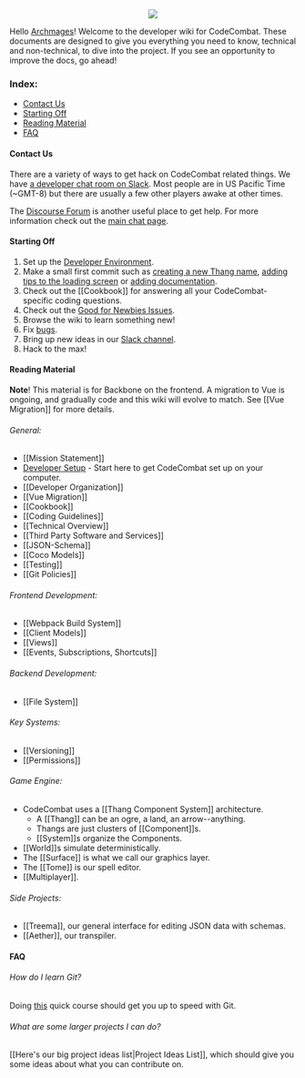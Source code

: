 <div style="text-align:center"><img src ="https://popey456963.github.io/s/CoCo.png" /></div>

Hello [Archmages](http://codecombat.com/contribute/archmage)! Welcome to the developer wiki for CodeCombat. These documents are designed to give you everything you need to know, technical and non-technical, to dive into the project. If you see an opportunity to improve the docs, go ahead!

### Index:
* [Contact Us](#contact-us)
* [Starting Off](#starting-off)
* [Reading Material](#reading-material)
* [FAQ](#faq)

#### Contact Us

There are a variety of ways to get hack on CodeCombat related things. We have [a developer chat room on Slack](https://coco-slack-invite.herokuapp.com/).  Most people are in US Pacific Time (~GMT-8) but there are usually a few other players awake at other times.

The [Discourse Forum](http://discourse.codecombat.com/) is another useful place to get help.  For more information check out the [main chat page](https://github.com/codecombat/codecombat/wiki/Chat-Room).

#### Starting Off
1. Set up the [Developer Environment](https://github.com/codecombat/codecombat/wiki/Dev-Setup:-General-Information).
1. Make a small first commit such as [creating a new Thang name](https://github.com/codecombat/codecombat/issues/53), [adding tips to the loading screen](https://github.com/codecombat/codecombat/issues/710) or [adding documentation](https://github.com/codecombat/codecombat/issues/1237).
1. Check out the [[Cookbook]] for answering all your CodeCombat-specific coding questions.
1. Check out the [Good for Newbies Issues](https://github.com/codecombat/codecombat/labels/good-for-newbies).
1. Browse the wiki to learn something new!
1. Fix [bugs](https://github.com/codecombat/codecombat/labels/bug).
1. Bring up new ideas in our [Slack channel](https://coco-slack-invite.herokuapp.com).
1. Hack to the max!

#### Reading Material

**Note**! This material is for Backbone on the frontend. A migration to Vue is ongoing, and gradually code and this wiki will evolve to match. See [[Vue Migration]] for more details.

###### General:
* [[Mission Statement]]
* [Developer Setup](https://github.com/codecombat/codecombat/wiki/Dev-Setup:-General-Information) - Start here to get CodeCombat set up on your computer.
* [[Developer Organization]]
* [[Vue Migration]]
* [[Cookbook]]
* [[Coding Guidelines]]
* [[Technical Overview]]
* [[Third Party Software and Services]]
* [[JSON-Schema]]
* [[Coco Models]]
* [[Testing]]
* [[Git Policies]]

###### Frontend Development:

* [[Webpack Build System]]
* [[Client Models]]
* [[Views]]
* [[Events, Subscriptions, Shortcuts]]

###### Backend Development:

* [[File System]]

###### Key Systems:

* [[Versioning]]
* [[Permissions]]

###### Game Engine:

* CodeCombat uses a [[Thang Component System]] architecture.
    * A [[Thang]] can be an ogre, a land, an arrow--anything.
    * Thangs are just clusters of [[Component]]s.
    * [[System]]s organize the Components.
* [[World]]s simulate deterministically.
* The [[Surface]] is what we call our graphics layer.
* The [[Tome]] is our spell editor.
* [[Multiplayer]].

###### Side Projects:

* [[Treema]], our general interface for editing JSON data with schemas.
* [[Aether]], our transpiler.

#### FAQ
###### How do I learn Git?

Doing [this](https://www.codeschool.com/courses/try-git) quick course should get you up to speed with Git.

###### What are some larger projects I can do?
[[Here's our big project ideas list|Project Ideas List]], which should give you some ideas about what you can contribute on.